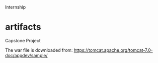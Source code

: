Internship
# artifacts
Capstone Project

The war file is downloaded from:
https://tomcat.apache.org/tomcat-7.0-doc/appdev/sample/
